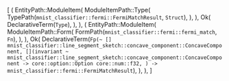 [
    (
        EntityPath::ModuleItem(
            ModuleItemPath::Type(
                TypePath(`mnist_classifier::fermi::FermiMatchResult`, `Struct`),
            ),
        ),
        Ok(
            DeclarativeTerm(`Type`),
        ),
    ),
    (
        EntityPath::ModuleItem(
            ModuleItemPath::Form(
                FormPath(`mnist_classifier::fermi::fermi_match`, `Fn`),
            ),
        ),
        Ok(
            DeclarativeTerm(`Fp(~ [] mnist_classifier::line_segment_sketch::concave_component::ConcaveComponent, [](invariant ~ mnist_classifier::line_segment_sketch::concave_component::ConcaveComponent -> core::option::Option core::num::f32, ) -> mnist_classifier::fermi::FermiMatchResult`),
        ),
    ),
]